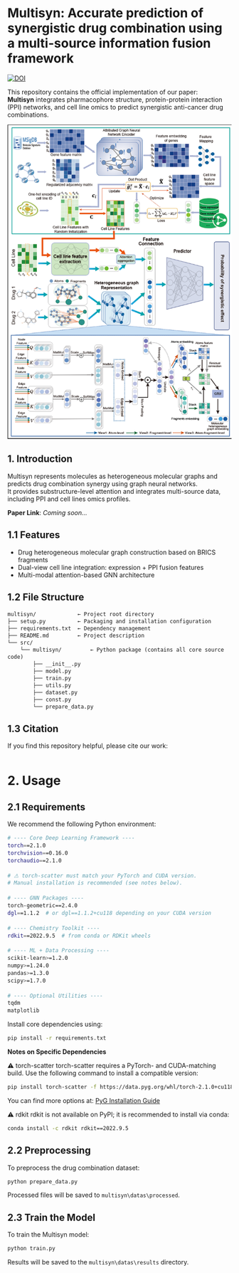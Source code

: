 # Multisyn: Accurate prediction of synergistic drug combination using a multi-source information fusion framework

[![DOI](https://zenodo.org/badge/DOI/10.5281/zenodo.15194129.svg)](https://doi.org/10.5281/zenodo.15194129)

This repository contains the official implementation of our paper:  
**Multisyn** integrates pharmacophore structure, protein-protein interaction (PPI) networks, and cell line omics to predict synergistic anti-cancer drug combinations.

![Multisyn Architecture](Multisyn.png)

## 1. Introduction

Multisyn represents molecules as heterogeneous molecular graphs and predicts drug combination synergy using graph neural networks.  
It provides substructure-level attention and integrates multi-source data, including PPI and cell lines omics profiles.

**Paper Link**: *Coming soon...*

## 1.1 Features

- Drug heterogeneous molecular graph construction based on BRICS fragments  
-  Dual-view cell line integration: expression + PPI fusion features  
- Multi-modal attention-based GNN architecture  

## 1.2 File Structure

```text
multisyn/             ← Project root directory
├── setup.py          ← Packaging and installation configuration
├── requirements.txt  ← Dependency management
├── README.md         ← Project description
└── src/
    └── multisyn/         ← Python package (contains all core source code)
        ├── __init__.py
        ├── model.py
        ├── train.py
        ├── utils.py
        ├── dataset.py
        ├── const.py
        └── prepare_data.py
```

## 1.3 Citation
If you find this repository helpful, please cite our work:

```bibtex

```

# 2. Usage
## 2.1 Requirements
We recommend the following Python environment:
```bash
# ---- Core Deep Learning Framework ----
torch==2.1.0
torchvision==0.16.0
torchaudio==2.1.0

# ⚠ torch-scatter must match your PyTorch and CUDA version.
# Manual installation is recommended (see notes below).

# ---- GNN Packages ----
torch-geometric==2.4.0
dgl==1.1.2  # or dgl==1.1.2+cu118 depending on your CUDA version

# ---- Chemistry Toolkit ----
rdkit==2022.9.5  # from conda or RDKit wheels

# ---- ML + Data Processing ----
scikit-learn>=1.2.0
numpy>=1.24.0
pandas>=1.3.0
scipy>=1.7.0

# ---- Optional Utilities ----
tqdm
matplotlib
```

Install core dependencies using:

```bash
pip install -r requirements.txt
```

**Notes on Specific Dependencies**

⚠ torch-scatter
torch-scatter requires a PyTorch- and CUDA-matching build. Use the following command to install a compatible version:
```bash
pip install torch-scatter -f https://data.pyg.org/whl/torch-2.1.0+cu118.html
```
You can find more options at: [PyG Installation Guide](https://pytorch-geometric.readthedocs.io/en/latest/notes/installation.html)

⚠ rdkit
rdkit is not available on PyPI; it is recommended to install via conda:
```bash
conda install -c rdkit rdkit==2022.9.5
```

## 2.2 Preprocessing
To preprocess the drug combination dataset:

```bash
python prepare_data.py
```

Processed files will be saved to `multisyn\datas\processed`.

## 2.3 Train the Model
To train the Multisyn model:
```bash
python train.py
```
Results will be saved to the `multisyn\datas\results` directory.
